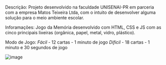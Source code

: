 Descrição:
Projeto desenvolvido na faculdade UNISENAI-PR em parceria com a empresa Matos Teixeira Ltda, com o intuito de desenvolver alguma solução para o meio ambiente escolar. 

Inforamações:
Jogo da Memória desenvolvido com HTML, CSS e JS com as cinco principais lixeiras (orgânica, papel, metal, vidro, plástico).

Modo de Jogo:
*Fácil* - 12 cartas - 1 minuto de jogo
*Dificil* - 18 cartas - 1 minuto e 30 segundos de jogo

![image](https://github.com/user-attachments/assets/81ca3992-78da-4308-ab14-03dcd68582dd)

